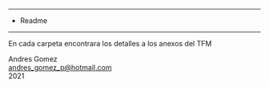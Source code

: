 **********
* Readme
**********

En cada carpeta encontrara los detalles a los anexos del TFM

Andres Gomez<br>
andres_gomez_p@hotmail.com<br>
2021


